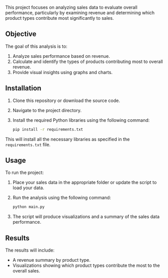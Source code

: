 This project focuses on analyzing sales data to evaluate overall performance, particularly by examining revenue and determining which product types contribute most significantly to sales.

## Objective

The goal of this analysis is to:

1. Analyze sales performance based on revenue.
2. Calculate and identify the types of products contributing most to overall revenue.
3. Provide visual insights using graphs and charts.

## Installation

1. Clone this repository or download the source code.
2. Navigate to the project directory.
3. Install the required Python libraries using the following command:

    ```bash
    pip install -r requirements.txt
    ```

This will install all the necessary libraries as specified in the `requirements.txt` file.

## Usage

To run the project:

1. Place your sales data in the appropriate folder or update the script to load your data.
2. Run the analysis using the following command:

    ```bash
    python main.py
    ```

3. The script will produce visualizations and a summary of the sales data performance.

## Results

The results will include:

- A revenue summary by product type.
- Visualizations showing which product types contribute the most to the overall sales.
